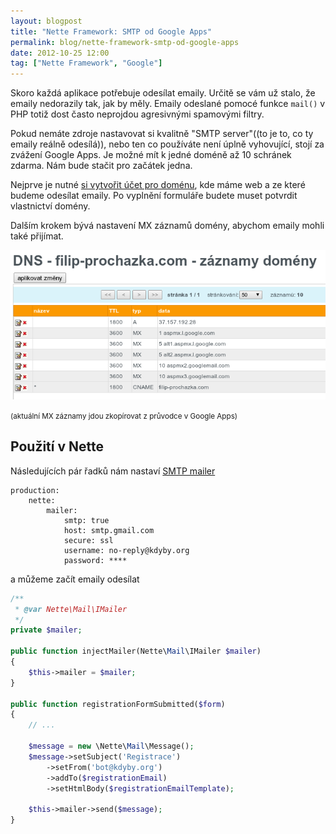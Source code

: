 ```yaml
---
layout: blogpost
title: "Nette Framework: SMTP od Google Apps"
permalink: blog/nette-framework-smtp-od-google-apps
date: 2012-10-25 12:00
tag: ["Nette Framework", "Google"]
---
```


Skoro každá aplikace potřebuje odesílat emaily. Určitě se vám už stalo, že emaily nedorazily tak, jak by měly. Emaily odeslané pomocé funkce `mail()` v PHP totiž dost často neprojdou agresivnými spamovými filtry.

Pokud nemáte zdroje nastavovat si kvalitně "SMTP server"((to je to, co ty emaily reálně odesílá)), nebo ten co používáte není úplně vyhovující, stojí za zvážení Google Apps. Je možné mít k jedné doméně až 10 schránek zdarma. Nám bude stačit pro začátek jedna.

Nejprve je nutné [si vytvořit účet pro doménu](https://www.google.com/a/cpanel/standard/new?hl=cs), kde máme web a ze které budeme odesílat emaily. Po vyplnění formuláře budete muset potvrdit vlastnictví domény.

Dalším krokem bývá nastavení MX záznamů domény, abychom emaily mohli také přijímat.

![google-apps-mx](/content/google-apps-mx.png)

<small>(aktuální MX záznamy jdou zkopírovat z průvodce v Google Apps)</small>


## Použití v Nette

Následujících pár řadků nám nastaví [SMTP mailer](http://api.nette.org/2.0/Nette.Mail.SmtpMailer.html)

~~~ neon
production:
	nette:
		mailer:
			smtp: true
			host: smtp.gmail.com
			secure: ssl
			username: no-reply@kdyby.org
			password: ****
~~~

a můžeme začít emaily odesílat

~~~ php
/**
 * @var Nette\Mail\IMailer
 */
private $mailer;

public function injectMailer(Nette\Mail\IMailer $mailer)
{
	$this->mailer = $mailer;
}

public function registrationFormSubmitted($form)
{
	// ...

	$message = new \Nette\Mail\Message();
	$message->setSubject('Registrace')
		->setFrom('bot@kdyby.org')
		->addTo($registrationEmail)
		->setHtmlBody($registrationEmailTemplate);

	$this->mailer->send($message);
}
~~~
